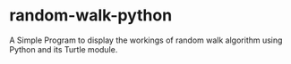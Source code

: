# random-walk-python
A Simple Program to display the workings of random walk algorithm using Python and its Turtle module.
